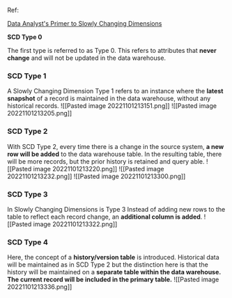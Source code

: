 
Ref:

[Data Analyst's Primer to Slowly Changing Dimensions](https://towardsdatascience.com/data-analysts-primer-to-slowly-changing-dimensions-d087c8327e08)

**SCD Type 0**

The first type is referred to as Type 0. This refers to attributes that **never change** and will not be updated in the data warehouse.

### **SCD Type 1**

A Slowly Changing Dimension Type 1 refers to an instance where the **latest snapshot** of a record is maintained in the data warehouse, without any historical records.
![[Pasted image 20221101213151.png]]
![[Pasted image 20221101213205.png]]

### **SCD Type 2**

With SCD Type 2, every time there is a change in the source system, **a new row will be added** to the data warehouse table. In the resulting table, there will be more records, but the prior history is retained and query able.
![[Pasted image 20221101213220.png]]
![[Pasted image 20221101213232.png]]
![[Pasted image 20221101213300.png]]

### **SCD Type 3**

In Slowly Changing Dimensions is Type 3 Instead of adding new rows to the table to reflect each record change, an **additional column is added**.
![[Pasted image 20221101213322.png]]

### **SCD Type 4**

Here, the concept of a **history/version table** is introduced. Historical data will be maintained as in SCD Type 2 but the distinction here is that the history will be maintained on a **separate table within the data warehouse. The current record will be included in the primary table.**
![[Pasted image 20221101213336.png]]
